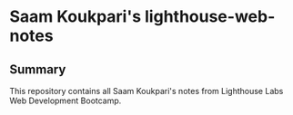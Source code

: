 # Saam Koukpari's lighthouse-web-notes
## Summary
This repository contains all Saam Koukpari's notes from Lighthouse Labs Web Development Bootcamp.

